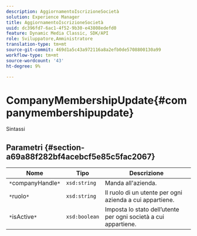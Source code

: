 ```yaml
---
description: AggiornamentoIscrizioneSocietà
solution: Experience Manager
title: AggiornamentoIscrizioneSocietà
uuid: dc396fd7-6ac1-4f52-9b30-e43808edefd0
feature: Dynamic Media Classic, SDK/API
role: Sviluppatore,Amministratore
translation-type: tm+mt
source-git-commit: 469d1a5c43a972116a8a2efb0de5708800130a99
workflow-type: tm+mt
source-wordcount: '43'
ht-degree: 9%

---
```



# CompanyMembershipUpdate{#companymembershipupdate}

Sintassi

## Parametri {#section-a69a88f282bf4acebcf5e85c5fac2067}

| Nome | Tipo | Descrizione |
|---|---|---|
| `*`companyHandle`*` | `xsd:string` | Manda all&#39;azienda. |
| `*`ruolo`*` | `xsd:string` | Il ruolo di un utente per ogni azienda a cui appartiene. |
| `*`isActive`*` | `xsd:boolean` | Imposta lo stato dell’utente per ogni società a cui appartiene. |

